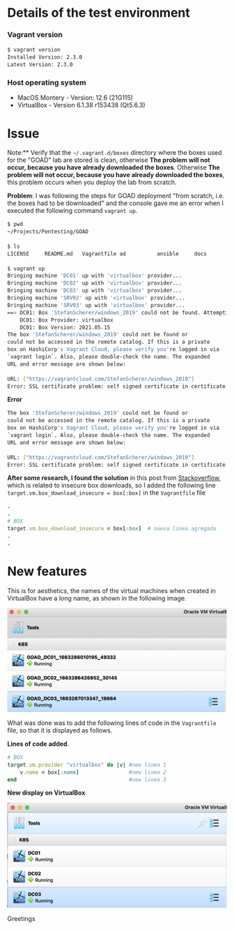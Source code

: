 
# Details of the test environment
### Vagrant version

```bash
$ vagrant version
Installed Version: 2.3.0
Latest Version: 2.3.0
```

### Host operating system

-   MacOS Montery - Version: 12.6 (21G115)
-   VirtualBox - Version 6.1.38 r153438 (Qt5.6.3)


# Issue
Note:** Verify that the `~/.vagrant.d/boxes` directory where the boxes used for the "GOAD" lab are stored is clean, otherwise **The problem will not occur, because you have already downloaded the boxes**. Otherwise **The problem will not occur, because you have already downloaded the boxes**, this problem occurs when you deploy the lab from scratch.


**Problem**: I was following the steps for GOAD deployment "from scratch, i.e. the boxes had to be downloaded" and the console gave me an error when I executed the following command `vagrant up`.


```bash
$ pwd
~/Projects/Pentesting/GOAD

$ ls
LICENSE     README.md   Vagrantfile ad          ansible     docs        vagrant

$ vagrant up
Bringing machine 'DC01' up with 'virtualbox' provider...
Bringing machine 'DC02' up with 'virtualbox' provider...
Bringing machine 'DC03' up with 'virtualbox' provider...
Bringing machine 'SRV02' up with 'virtualbox' provider...
Bringing machine 'SRV03' up with 'virtualbox' provider...
==> DC01: Box 'StefanScherer/windows_2019' could not be found. Attempting to find and install...
    DC01: Box Provider: virtualbox
    DC01: Box Version: 2021.05.15
The box 'StefanScherer/windows_2019' could not be found or
could not be accessed in the remote catalog. If this is a private
box on HashiCorp's Vagrant Cloud, please verify you're logged in via
`vagrant login`. Also, please double-check the name. The expanded
URL and error message are shown below:

URL: ["https://vagrantcloud.com/StefanScherer/windows_2019"]
Error: SSL certificate problem: self signed certificate in certificate chain
```

**Error**

```bash
The box 'StefanScherer/windows_2019' could not be found or
could not be accessed in the remote catalog. If this is a private
box on HashiCorp's Vagrant Cloud, please verify you're logged in via
`vagrant login`. Also, please double-check the name. The expanded
URL and error message are shown below:

URL: ["https://vagrantcloud.com/StefanScherer/windows_2019"]
Error: SSL certificate problem: self signed certificate in certificate chain
```

**After some research, I found the solution** in this post from [Stackoverflow](https://stackoverflow.com/questions/42718527/vagrant-up-command-throwing-ssl-error), which is related to insecure box downloads, so I added the following line `target.vm.box_download_insecure = box[:box]` in the `Vagrantfile` file

```ruby
.
.
# BOX
target.vm.box_download_insecure = box[:box]  # nueva linea agregada
.
.
```
# New features 

This is for aesthetics, the names of the virtual machines when created in VirtualBox have a long name, as shown in the following image.


![im1](https://github.com/xllauca/dotfiles/blob/master/attachments/Pasted%20image%2020220915191533.png)

What was done was to add the following lines of code in the `Vagrantfile` file, so that it is displayed as follows. 

**Lines of code added**.

```ruby
# BOX
target.vm.provider "virtualbox" do |v| #new linea 1
	v.name = box[:name]                #new linea 2
end                                    #new linea 3
```

**New display on VirtualBox**

![im2](https://github.com/xllauca/dotfiles/blob/master/attachments/Pasted%20image%2020220915201746.png)

Greetings
